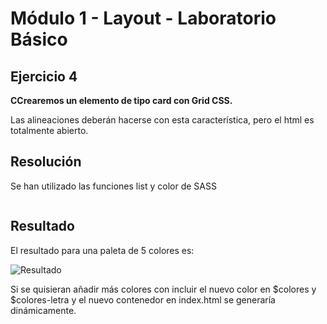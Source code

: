 # Módulo 1 - Layout - Laboratorio Básico

## Ejercicio 4

<b>CCrearemos un elemento de tipo card con Grid CSS.</b>

Las alineaciones deberán hacerse con esta característica, pero el html es totalmente abierto.

## Resolución

Se han utilizado las funciones list y color de SASS

```CSS

```

## Resultado

El resultado para una paleta de 5 colores es:</p>

![Resultado](./imagenes/PaletaColores.png)

Si se quisieran añadir más colores con incluir el nuevo color en $colores y $colores-letra y el nuevo contenedor en index.html se generaría dinámicamente.
